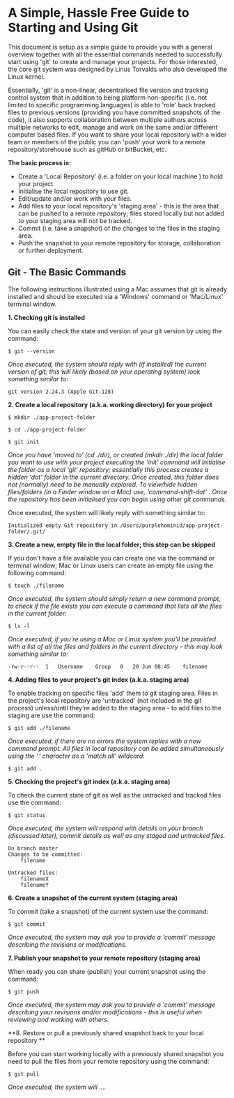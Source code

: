 # A Simple, Hassle Free Guide to Starting and Using Git

This document is setup as a simple guide to provide you with a general overview together with all the essential commands needed to successfully start using 'git' to create and manage your projects.  For those  interested, the core git system was designed by Linus Torvalds who also developed the Linux kernel.

Essentially, 'git' is a non-linear, decentralised file version and tracking control system that in addition to being platform non-specific (i.e. not limited to specific programming languages) is able to 'role' back tracked files to previous versions (providing you have committed snapshots of the code),  it also supports collaboration between multiple authors across multiple networks to edit, manage and work on the same and/or different computer based files. If you want to share your local repository with a wider team or members of the public you can 'push' your work to a remote repository/storehouse such as gitHub or bitBucket, etc.

**The basic process is:**

- Create a 'Local Repository' (i.e. a folder on your local machine ) to hold your project.
- Initialise the local repository to use git.
- Edit/update and/or work with your files.
- Add files to your local repository's  'staging area' - this is the area that can be pushed to a remote repository; files stored locally but not added to your staging area will not be tracked.
- Commit (i.e. take a snapshot) of the changes to the files in the staging area.
- Push the snapshot to your remote repository for storage, collaboration or further deployment.



## Git - The Basic Commands

The following instructions illustrated using a Mac assumes that git  is already installed and should be executed via a 'Windows' command or 'Mac/Linux' terminal window.  

**1. Checking git is installed**

You can easily check the state and version of your git version by using the command:

`$ git --version`

*Once executed, the system should reply with (if installed) the current version of git; this will likely (based on your operating system) look something similar to:*

`git version 2.24.3 (Apple Git-128)` 

**2. Create a local repository (a.k.a. working directory) for your project**

`$ mkdir ./app-project-folder`

`$ cd ./app-project-folder`

`$ git init` 

*Once you have 'moved  to' (cd ./dir), or  created (mkdir ./dir) the local folder you want to use with your project executing the 'init' command will initialise the folder as a  local 'git' repository; essentially this process creates a hidden 'dot' folder in the current directory.  Once created, this folder does not (normally) need to be manually explored. To view/hide hidden files/folders (in a Finder window on a Mac) use, 'command-shift-dot' .  Once the repository has been initialised you can begin using other git commands.*  

Once executed, the system will likely reply with something similar to:

```
Initialized empty Git repository in /Users/purplehominid/app-project-folder/.git/
```

**3. Create a new, empty file in the local folder; this step can be skipped**

If you don't have a file available you can create one via the command or terminal window; Mac or Linux users can create an empty file using the following command:

`$ touch ./filename`

*Once executed, the system should simply return a new command prompt, to check if the file exists you can execute a command that lists all the files in the current folder:*

`$ ls -l`

*Once executed, if you're using a Mac or Linux system you'll be provided with a list of all the files and folders in the current directory - this may look something similar to:*

```
-rw-r--r--	1	Username	Group	0	20 Jun 08:45	filename
```

**4. Adding files to your project's git index (a.k.a. staging area)**

To enable tracking on specific files 'add' them to git staging area.  Files in the project's local repository are 'untracked' (not included in the git process) unless/until they're added to the staging area  - to add files to the staging are use the command:

`$ git add ./filename` 

*Once executed, if there are no errors the system replies with a new command prompt.  All files in local repository can be added simultaneously using the '.' character as a 'match all' wildcard:*

`$ git add .` 

**5. Checking the project's git index (a.k.a. staging area)**

To check the current state of git as well as the untracked and tracked files  use the command:

`$ git status`

*Once executed, the system will respond with details on your branch (discussed later), commit details as well as any staged and untracked files.*

```
On branch master
Changes to be committed:
	filename

Untracked files:
	filenameX
	filenameY
```

**6. Create a snapshot of the current system (staging area)**

To commit (take a snapshot) of the current system use the command:

`$ git commit`

*Once executed, the system may ask you to provide a 'commit' message describing the revisions or modifications.*

**7. Publish your snapshot to your remote repository  (staging area)** 

When ready you can share (publish) your current snapshot using the command:

`$ git push`

*Once executed, the system may ask you to provide a 'commit' message describing your revisions and/or modifications - this is useful when reviewing and working with others.*

**8. Restore or pull a previously shared snapshot back to your local repository **

Before you can start working locally with a previously shared snapshot you need to pull the files from your remote repository using the command:

`$ git pull`

*Once executed, the system will ....*


